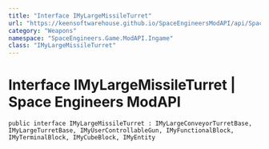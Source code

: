 ```yaml
---
title: "Interface IMyLargeMissileTurret"
url: "https://keensoftwarehouse.github.io/SpaceEngineersModAPI/api/SpaceEngineers.Game.ModAPI.Ingame.IMyLargeMissileTurret.html"
category: "Weapons"
namespace: "SpaceEngineers.Game.ModAPI.Ingame"
class: "IMyLargeMissileTurret"
---
```


# Interface IMyLargeMissileTurret | Space Engineers ModAPI

```
public interface IMyLargeMissileTurret : IMyLargeConveyorTurretBase, IMyLargeTurretBase, IMyUserControllableGun, IMyFunctionalBlock, IMyTerminalBlock, IMyCubeBlock, IMyEntity
```